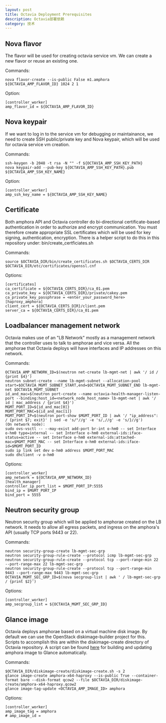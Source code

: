 ```yaml
---
layout: post
title: Octavia Deployment Prerequisites
description: Octavia部署依赖
category: 技术
---
```


## Nova flavor
The flavor will be used for creating octavia service vm. We can create a new flavor or reuse an existing one.

Commands:

    nova flavor-create --is-public False m1.amphora ${OCTAVIA_AMP_FLAVOR_ID} 1024 2 1

Option: 

    [controller_worker]
    amp_flavor_id = ${OCTAVIA_AMP_FLAVOR_ID}

## Nova keypair
If we want to log in to the service vm for debugging or maintainance, we need to create SSH public/private key and Nova keypair, which will be used for octavia service vm creation.

Commands:

    ssh-keygen -b 2048 -t rsa -N "" -f ${OCTAVIA_AMP_SSH_KEY_PATH}
    nova keypair-add --pub-key ${OCTAVIA_AMP_SSH_KEY_PATH}.pub ${OCTAVIA_AMP_SSH_KEY_NAME}

Option: 

    [controller_worker]
    amp_ssh_key_name = ${OCTAVIA_AMP_SSH_KEY_NAME}

## Certificate
Both amphora API and Octavia controller do bi-directional certificate-based authentication in order to authorize and encrypt communication. You must therefore create appropriate SSL certificates which will be used for key signing, authentication, encryption. There is a helper script to do this in this repository under: bin/create_certficiates.sh

Commands:

    source $OCTAVIA_DIR/bin/create_certificates.sh $OCTAVIA_CERTS_DIR $OCTAVIA_DIR/etc/certificates/openssl.cnf

Options:

    [certificates]
    ca_certificate = ${OCTAVIA_CERTS_DIR}/ca_01.pem
    ca_private_key = ${OCTAVIA_CERTS_DIR}/private/cakey.pem
    ca_private_key_passphrase = <enter_your_password_here>
    [haproxy_amphora]
    client_cert = ${OCTAVIA_CERTS_DIR}/client.pem
    server_ca = ${OCTAVIA_CERTS_DIR}/ca_01.pem

## Loadbalancer management network
Octavia makes use of an "LB Network" mostly as a management network that the controller uses to talk to amphorae and vice versa. All the amphorae that Octavia deploys will have interfaces and IP addresses on this network. 

Commands:

    OCTAVIA_AMP_NETWORK_ID=$(neutron net-create lb-mgmt-net | awk '/ id / {print $4}')
    neutron subnet-create --name lb-mgmt-subnet --allocation-pool start=$OCTAVIA_MGMT_SUBNET_START,end=$OCTAVIA_MGMT_SUBNET_END lb-mgmt-net $OCTAVIA_MGMT_SUBNET
    id_and_mac=$(neutron port-create --name octavia-health-manager-listen-port --binding:host_id=<network_node_host_name> lb-mgmt-net | awk '/ id | mac_address / {print $4}')
    MGMT_PORT_ID=${id_and_mac[0]}
    MGMT_PORT_MAC=${id_and_mac[1]}
    MGMT_PORT_IP=$(neutron port-show $MGMT_PORT_ID | awk '/ "ip_address": / {print $7; exit}' | sed -e 's/"//g' -e 's/,//g' -e 's/}//g')
    (On network node):
    sudo ovs-vsctl -- --may-exist add-port br-int o-hm0 -- set Interface o-hm0 type=internal -- set Interface o-hm0 external-ids:iface-status=active -- set Interface o-hm0 external-ids:attached-mac=$MGMT_PORT_MAC -- set Interface o-hm0 external-ids:iface-id=$MGMT_PORT_ID
    sudo ip link set dev o-hm0 address $MGMT_PORT_MAC
    sudo dhclient -v o-hm0

Options:

    [controller_worker]
    amp_network = ${OCTAVIA_AMP_NETWORK_ID}
    [health_manager]
    controller_ip_port_list = $MGMT_PORT_IP:5555
    bind_ip = $MGMT_PORT_IP
    bind_port = 5555

## Neutron security group
Neutron security group which will be applied to amphorae created on the LB network. It needs to allow all egress packets, and ingress on the amphora's API (usually TCP ports 9443 or 22).

Commands:

    neutron security-group-create lb-mgmt-sec-grp
    neutron security-group-rule-create --protocol icmp lb-mgmt-sec-grp
    neutron security-group-rule-create --protocol tcp --port-range-min 22 --port-range-max 22 lb-mgmt-sec-grp
    neutron security-group-rule-create --protocol tcp --port-range-min 9443 --port-range-max 9443 lb-mgmt-sec-grp
    OCTAVIA_MGMT_SEC_GRP_ID=$(nova secgroup-list | awk ' / lb-mgmt-sec-grp / {print $2}')

Options:

    [controller_worker]
    amp_secgroup_list = ${OCTAVIA_MGMT_SEC_GRP_ID}

## Glance image
Octavia deploys amphorae based on a virtual machine disk image. By default we can use the OpenStack diskimage-builder project for this. Scripts to accomplish this are within the diskimage-create directory of Octavia repository. A script can be found [here](https://github.com/LingxianKong/octavia-stuff/blob/master/utils/update_amphora_image.sh) for building and updating amphora image to Glance automatically.

Commands:

    $OCTAVIA_DIR/diskimage-create/diskimage-create.sh -s 2
    glance image-create amphora-x64-haproxy --is-public True --container-format bare --disk-format qcow2 --file $OCTAVIA_DIR/diskimage-create/amphora-x64-haproxy.qcow2
    glance image-tag-update <OCTAVIA_AMP_IMAGE_ID> amphora

Options:

    [controller_worker]
    amp_image_tag = amphora
    # amp_image_id = 